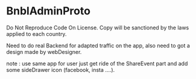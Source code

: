 # BnblAdminProto
Do Not Reproduce Code On License.
Copy will be sanctioned by the laws applied to each country.

Need to do real Backend for adapted traffic on the app,
also need to got a design made by webDesigner.

note : use same app for user just get ride of the ShareEvent part and add some sideDrawer icon (facebook, insta ....).
